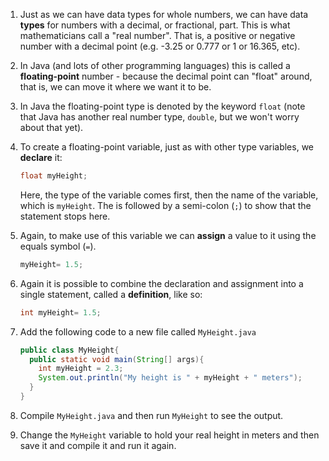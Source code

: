 1. Just as we can have data types for whole numbers, we can have data **types** for numbers with a decimal, or fractional, part. This is what mathematicians call a "real number". That is, a positive or negative number with a decimal point \(e.g. -3.25 or 0.777 or 1 or 16.365, etc\).
2. In Java (and lots of other programming languages) this is called a **floating-point** number - because the decimal point can "float" around, that is, we can move it where we want it to be.
3. In Java the floating-point type is denoted by the keyword `float` (note that Java has another real number type, `double`, but we won't worry about that yet).
4. To create a floating-point variable, just as with other type variables, we **declare** it:

   ```java
   float myHeight;
   ```

   Here, the type of the variable comes first, then the name of the variable, which is `myHeight`. The is followed by a semi-colon \(`;`\) to show that the statement stops here.
5. Again, to make use of this variable we can **assign** a value to it using the equals symbol \(`=`\).

   ```java
   myHeight= 1.5;
   ```

6. Again it is possible to combine the declaration and assignment into a single statement, called a **definition**, like so:

   ```java
   int myHeight= 1.5;
   ```

10. Add the following code to a new file called `MyHeight.java`

    ```java
    public class MyHeight{
      public static void main(String[] args){
        int myHeight = 2.3;
        System.out.println("My height is " + myHeight + " meters");
      }
    }
    ```

11. Compile `MyHeight.java` and then run `MyHeight` to see the output.
12. Change the `MyHeight` variable to hold your real height in meters and then save it and compile it and run it again.